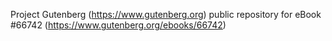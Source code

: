 Project Gutenberg (https://www.gutenberg.org) public repository for
eBook #66742 (https://www.gutenberg.org/ebooks/66742)

